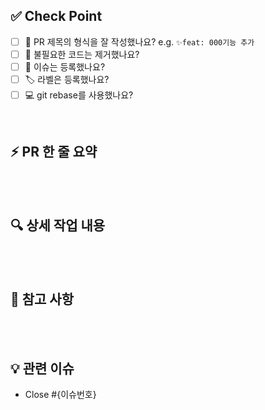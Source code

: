 ## ✅ Check Point

- [ ] 🔀 PR 제목의 형식을 잘 작성했나요? e.g. `✨feat: 000기능 추가`
- [ ] 🧹 불필요한 코드는 제거했나요?
- [ ] 💭 이슈는 등록했나요?
- [ ] 🏷️ 라벨은 등록했나요?
- [ ] 💻 git rebase를 사용했나요?

<br>

## ⚡ PR 한 줄 요약

<!--수정/추가한 작업 내용을 설명해 주세요.-->

<br><br>

## 🔍 상세 작업 내용

<!-- 작업한 상세 내용을 설명해 주세요.-->

<br><br>

## 💬 참고 사항

<!-- 참고할 만한 사항이 있다면 작성해 주세요. -->

<br><br>

## 💡 관련 이슈

<!-- 아래 이슈 번호를 작성하면 해당 이슈가 Close 됩니다. -->
<!-- ex) Close #14 -->

- Close #{이슈번호}

<br><br>
